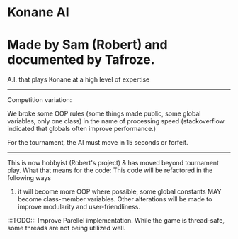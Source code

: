 # Konane AI 
# Made by Sam (Robert) and documented by Tafroze.
A.I. that plays Konane at a high level of expertise
__________________________________________________________________________________________________________________________________
Competition variation:

We broke some OOP rules (some things made public, some global variables, only one class) in the name of processing speed (stackoverflow indicated that globals often improve performance.)

For the tournament, the AI must move in 15 seconds or forfeit.  
__________________________________________________________________________________________________________________________________
This is now hobbyist (Robert's project) & has moved beyond tournament play.
What that means for the code:
This code will be refactored in the following ways
1. it will become more OOP where possible, 
some global constants MAY become class-member variables.  Other alterations will be made to improve modularity and user-friendliness.

:::TODO:::
Improve Parellel implementation.  While the game is thread-safe, some threads are not being utilized well.
